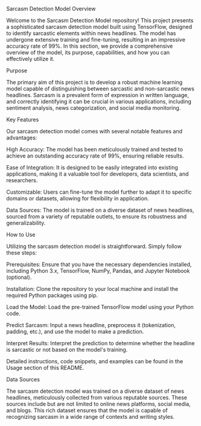 


Sarcasm Detection Model
Overview


Welcome to the Sarcasm Detection Model repository! This project presents a sophisticated sarcasm detection model built using TensorFlow, designed to identify sarcastic elements within news headlines. The model has undergone extensive training and fine-tuning, resulting in an impressive accuracy rate of 99%. In this section, we provide a comprehensive overview of the model, its purpose, capabilities, and how you can effectively utilize it.

Purpose


The primary aim of this project is to develop a robust machine learning model capable of distinguishing between sarcastic and non-sarcastic news headlines. Sarcasm is a prevalent form of expression in written language, and correctly identifying it can be crucial in various applications, including sentiment analysis, news categorization, and social media monitoring.

Key Features


Our sarcasm detection model comes with several notable features and advantages:

High Accuracy: The model has been meticulously trained and tested to achieve an outstanding accuracy rate of 99%, ensuring reliable results.

Ease of Integration: It is designed to be easily integrated into existing applications, making it a valuable tool for developers, data scientists, and researchers.

Customizable: Users can fine-tune the model further to adapt it to specific domains or datasets, allowing for flexibility in application.

Data Sources: The model is trained on a diverse dataset of news headlines, sourced from a variety of reputable outlets, to ensure its robustness and generalizability.

How to Use


Utilizing the sarcasm detection model is straightforward. Simply follow these steps:

Prerequisites: Ensure that you have the necessary dependencies installed, including Python 3.x, TensorFlow, NumPy, Pandas, and Jupyter Notebook (optional).

Installation: Clone the repository to your local machine and install the required Python packages using pip.

Load the Model: Load the pre-trained TensorFlow model using your Python code.

Predict Sarcasm: Input a news headline, preprocess it (tokenization, padding, etc.), and use the model to make a prediction.

Interpret Results: Interpret the prediction to determine whether the headline is sarcastic or not based on the model's training.

Detailed instructions, code snippets, and examples can be found in the Usage section of this README.

Data Sources


The sarcasm detection model was trained on a diverse dataset of news headlines, meticulously collected from various reputable sources. These sources include but are not limited to online news platforms, social media, and blogs. This rich dataset ensures that the model is capable of recognizing sarcasm in a wide range of contexts and writing styles.
